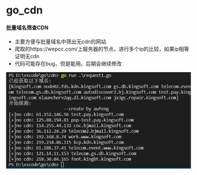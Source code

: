 # go_cdn
#### 批量域名筛查CDN
- 主要方便与批量域名中筛出无cdn的网站
- 爬取的https://wepcc.com/上服务器的节点，进行多个ip的比较，如果ip相等证明无cdn
- 代码可能存在bug，但是能用。后期会继续修改

![Image text](https://raw.githubusercontent.com/AuFeng111/go_cdn/main/cdn.png)
